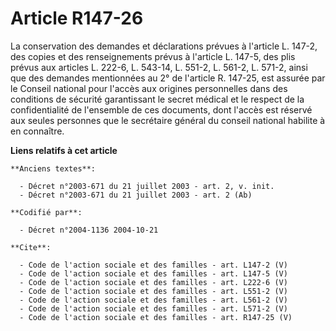 # Article R147-26

La conservation des demandes et déclarations prévues à l'article L. 147-2, des copies et des renseignements prévus à
l'article L. 147-5, des plis prévus aux articles L. 222-6, L. 543-14, L. 551-2, L. 561-2, L. 571-2, ainsi que des demandes
mentionnées au 2° de l'article R. 147-25, est assurée par le Conseil national pour l'accès aux origines personnelles dans des
conditions de sécurité garantissant le secret médical et le respect de la confidentialité de l'ensemble de ces documents,
dont l'accès est réservé aux seules personnes que le secrétaire général du conseil national habilite à en connaître.

**Liens relatifs à cet article**

	**Anciens textes**:

	  - Décret n°2003-671 du 21 juillet 2003 - art. 2, v. init.
	  - Décret n°2003-671 du 21 juillet 2003 - art. 2 (Ab)

	**Codifié par**:

	  - Décret n°2004-1136 2004-10-21

	**Cite**:

	  - Code de l'action sociale et des familles - art. L147-2 (V)
	  - Code de l'action sociale et des familles - art. L147-5 (V)
	  - Code de l'action sociale et des familles - art. L222-6 (V)
	  - Code de l'action sociale et des familles - art. L551-2 (V)
	  - Code de l'action sociale et des familles - art. L561-2 (V)
	  - Code de l'action sociale et des familles - art. L571-2 (V)
	  - Code de l'action sociale et des familles - art. R147-25 (V)
